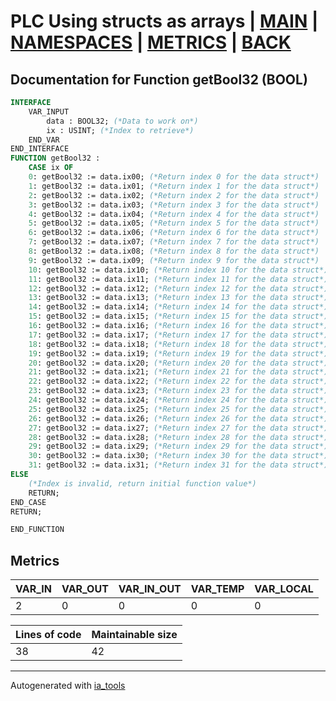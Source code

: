 # PLC Using structs as arrays | [MAIN] | [NAMESPACES] | [METRICS] | [BACK]  

## Documentation for Function getBool32 (BOOL)  

```pascal
INTERFACE
    VAR_INPUT
        data : BOOL32; (*Data to work on*)
        ix : USINT; (*Index to retrieve*)
    END_VAR
END_INTERFACE
FUNCTION getBool32 :
    CASE ix OF
	0: getBool32 := data.ix00; (*Return index 0 for the data struct*)
	1: getBool32 := data.ix01; (*Return index 1 for the data struct*)
	2: getBool32 := data.ix02; (*Return index 2 for the data struct*)
	3: getBool32 := data.ix03; (*Return index 3 for the data struct*)
	4: getBool32 := data.ix04; (*Return index 4 for the data struct*)
	5: getBool32 := data.ix05; (*Return index 5 for the data struct*)
	6: getBool32 := data.ix06; (*Return index 6 for the data struct*)
	7: getBool32 := data.ix07; (*Return index 7 for the data struct*)
	8: getBool32 := data.ix08; (*Return index 8 for the data struct*)
	9: getBool32 := data.ix09; (*Return index 9 for the data struct*)
	10: getBool32 := data.ix10; (*Return index 10 for the data struct*)
	11: getBool32 := data.ix11; (*Return index 11 for the data struct*)
	12: getBool32 := data.ix12; (*Return index 12 for the data struct*)
	13: getBool32 := data.ix13; (*Return index 13 for the data struct*)
	14: getBool32 := data.ix14; (*Return index 14 for the data struct*)
	15: getBool32 := data.ix15; (*Return index 15 for the data struct*)
	16: getBool32 := data.ix16; (*Return index 16 for the data struct*)
	17: getBool32 := data.ix17; (*Return index 17 for the data struct*)
	18: getBool32 := data.ix18; (*Return index 18 for the data struct*)
	19: getBool32 := data.ix19; (*Return index 19 for the data struct*)
	20: getBool32 := data.ix20; (*Return index 20 for the data struct*)
	21: getBool32 := data.ix21; (*Return index 21 for the data struct*)
	22: getBool32 := data.ix22; (*Return index 22 for the data struct*)
	23: getBool32 := data.ix23; (*Return index 23 for the data struct*)
	24: getBool32 := data.ix24; (*Return index 24 for the data struct*)
	25: getBool32 := data.ix25; (*Return index 25 for the data struct*)
	26: getBool32 := data.ix26; (*Return index 26 for the data struct*)
	27: getBool32 := data.ix27; (*Return index 27 for the data struct*)
	28: getBool32 := data.ix28; (*Return index 28 for the data struct*)
	29: getBool32 := data.ix29; (*Return index 29 for the data struct*)
	30: getBool32 := data.ix30; (*Return index 30 for the data struct*)
	31: getBool32 := data.ix31; (*Return index 31 for the data struct*)
ELSE
	(*Index is invalid, return initial function value*)
	RETURN;
END_CASE
RETURN;

END_FUNCTION
```

## Metrics  

| VAR_IN | VAR_OUT | VAR_IN_OUT | VAR_TEMP | VAR_LOCAL |
| ------ | ------- | ---------- | --------- | -------- |
| 2 | 0 | 0 | 0 | 0 |  

| Lines of code | Maintainable size |
| ------------- | ----------------- |
| 38 | 42 |

---
Autogenerated with [ia_tools](https://github.com/tkucic/ia_tools)  

[MAIN]: ../../../../index_st.md
[NAMESPACES]: ../../nsList_st.md
[METRICS]: ../../../metrics_st.md
[BACK]: ../nsMain_st.md
